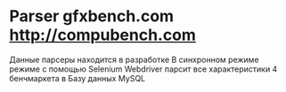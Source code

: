 # Parser gfxbench.com http://compubench.com

Данные парсеры находится в разработке
В синхронном режиме режиме с помощью Selenium Webdriver парсит все характеристики  4 бенчмаркета в Базу данных MySQL




